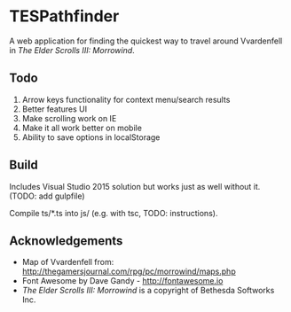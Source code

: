 # TESPathfinder

A web application for finding the quickest way to travel around Vvardenfell in _The Elder Scrolls III: Morrowind_.

## Todo

1. Arrow keys functionality for context menu/search results
1. Better features UI
1. Make scrolling work on IE
1. Make it all work better on mobile
1. Ability to save options in localStorage

## Build

Includes Visual Studio 2015 solution but works just as well without it. (TODO: add gulpfile)

Compile ts/*.ts into js/ (e.g. with tsc, TODO: instructions).

## Acknowledgements

* Map of Vvardenfell from: http://thegamersjournal.com/rpg/pc/morrowind/maps.php
* Font Awesome by Dave Gandy - http://fontawesome.io
* _The Elder Scrolls III: Morrowind_ is a copyright of Bethesda Softworks Inc.

